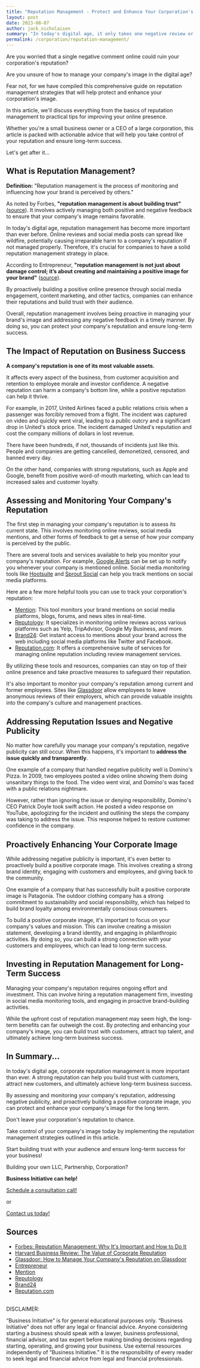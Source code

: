 ```yaml
---
title: "Reputation Management - Protect and Enhance Your Corporation's Image"
layout: post
date: 2023-08-07
author: jack_nicholaisen
summary: "In today's digital age, it only takes one negative review or social media post to tarnish a corporation's reputation. That's why it's crucial for companies to actively manage and enhance their image through reputation management strategies. In this article, we'll explore the fundamentals of reputation management and provide actionable tips for protecting and improving your corporation's image. Don't let a negative online presence harm your business - read on and take control of your reputation today!"
permalink: /corporation/reputation-management/
---
```


Are you worried that a single negative comment online could ruin your corporation's reputation? 

Are you unsure of how to manage your company's image in the digital age?

Fear not, for we have compiled this comprehensive guide on reputation management strategies that will help protect and enhance your corporation's image.

In this article, we'll discuss everything from the basics of reputation management to practical tips for improving your online presence.

Whether you're a small business owner or a CEO of a large corporation, this article is packed with actionable advice that will help you take control of your reputation and ensure long-term success.

Let's get after it...

## What is Reputation Management?

**Definition:** "Reputation management is the process of monitoring and influencing how your brand is perceived by others."

As noted by Forbes, **"reputation management is about building trust"** ([source](https://www.forbes.com/sites/forbesagencycouncil/2021/04/06/what-is-reputation-management-and-how-can-it-improve-your-business/?sh=5c8f6b7e1d6d)). It involves actively managing both positive and negative feedback to ensure that your company's image remains favorable.

In today's digital age, reputation management has become more important than ever before. Online reviews and social media posts can spread like wildfire, potentially causing irreparable harm to a company's reputation if not managed properly. Therefore, it's crucial for companies to have a solid reputation management strategy in place.

According to Entrepreneur, **"reputation management is not just about damage control; it’s about creating and maintaining a positive image for your brand"** ([source](https://www.entrepreneur.com/article/283832)).

By proactively building a positive online presence through social media engagement, content marketing, and other tactics, companies can enhance their reputations and build trust with their audience.

Overall, reputation management involves being proactive in managing your brand's image and addressing any negative feedback in a timely manner. By doing so, you can protect your company's reputation and ensure long-term success.

## The Impact of Reputation on Business Success

**A company's reputation is one of its most valuable assets.** 

It affects every aspect of the business, from customer acquisition and retention to employee morale and investor confidence. A negative reputation can harm a company's bottom line, while a positive reputation can help it thrive.

For example, in 2017, United Airlines faced a public relations crisis when a passenger was forcibly removed from a flight. The incident was captured on video and quickly went viral, leading to a public outcry and a significant drop in United's stock price. The incident damaged United's reputation and cost the company millions of dollars in lost revenue.

There have been hundreds, if not, thousands of incidents just like this. People and companies are getting cancelled, demonetized, censored, and banned every day.

On the other hand, companies with strong reputations, such as Apple and Google, benefit from positive word-of-mouth marketing, which can lead to increased sales and customer loyalty.

## Assessing and Monitoring Your Company's Reputation

The first step in managing your company's reputation is to assess its current state. This involves monitoring online reviews, social media mentions, and other forms of feedback to get a sense of how your company is perceived by the public.

There are several tools and services available to help you monitor your company's reputation. For example, [Google Alerts](https://www.google.com/alerts) can be set up to notify you whenever your company is mentioned online. Social media monitoring tools like [Hootsuite](https://hootsuite.com/) and [Sprout Social](https://sproutsocial.com/) can help you track mentions on social media platforms.

Here are a few more helpful tools you can use to track your corporation's reputation:

-   [Mention](https://mention.com/en/): This tool monitors your brand mentions on social media platforms, blogs, forums, and news sites in real-time.
-   [Reputology](https://www.reputology.com/): It specializes in monitoring online reviews across various platforms such as Yelp, TripAdvisor, Google My Business, and more.
-   [Brand24](https://brand24.com/): Get instant access to mentions about your brand across the web including social media platforms like Twitter and Facebook.
-   [Reputation.com](https://reputation.com/): It offers a comprehensive suite of services for managing online reputation including review management services.

By utilizing these tools and resources, companies can stay on top of their online presence and take proactive measures to safeguard their reputation.

It's also important to monitor your company's reputation among current and former employees. Sites like [Glassdoor](https://www.glassdoor.com/index.htm) allow employees to leave anonymous reviews of their employers, which can provide valuable insights into the company's culture and management practices.

## Addressing Reputation Issues and Negative Publicity

No matter how carefully you manage your company's reputation, negative publicity can still occur. When this happens, it's important to **address the issue quickly and transparently**.

One example of a company that handled negative publicity well is Domino's Pizza. In 2009, two employees posted a video online showing them doing unsanitary things to the food. The video went viral, and Domino's was faced with a public relations nightmare.

However, rather than ignoring the issue or denying responsibility, Domino's CEO Patrick Doyle took swift action. He posted a video response on YouTube, apologizing for the incident and outlining the steps the company was taking to address the issue. This response helped to restore customer confidence in the company.

## Proactively Enhancing Your Corporate Image

While addressing negative publicity is important, it's even better to proactively build a positive corporate image. This involves creating a strong brand identity, engaging with customers and employees, and giving back to the community.

One example of a company that has successfully built a positive corporate image is Patagonia. The outdoor clothing company has a strong commitment to sustainability and social responsibility, which has helped to build brand loyalty among environmentally conscious consumers.

To build a positive corporate image, it's important to focus on your company's values and mission. This can involve creating a mission statement, developing a brand identity, and engaging in philanthropic activities. By doing so, you can build a strong connection with your customers and employees, which can lead to long-term success.

## Investing in Reputation Management for Long-Term Success

Managing your company's reputation requires ongoing effort and investment. This can involve hiring a reputation management firm, investing in social media monitoring tools, and engaging in proactive brand-building activities.

While the upfront cost of reputation management may seem high, the long-term benefits can far outweigh the cost. By protecting and enhancing your company's image, you can build trust with customers, attract top talent, and ultimately achieve long-term business success.

## In Summary...

In today's digital age, corporate reputation management is more important than ever. A strong reputation can help you build trust with customers, attract new customers, and ultimately achieve long-term business success.

By assessing and monitoring your company's reputation, addressing negative publicity, and proactively building a positive corporate image, you can protect and enhance your company's image for the long term.

Don't leave your corporation's reputation to chance.

Take control of your company's image today by implementing the reputation management strategies outlined in this article.

Start building trust with your audience and ensure long-term success for your business!

Building your own LLC, Partnership, Corporation?

**Business Initiative can help!**

[Schedule a consultation call!](https://calendly.com/businessinitiative/30-minute-consultation-call)

or

[Contact us today!](https://www.businessinitiative.org/contact/)

<script async data-uid="0625212ce2" src="https://adept-hustler-4565.ck.page/0625212ce2/index.js"></script>

## Sources

-   [Forbes: Reputation Management: Why It's Important and How to Do It](https://www.forbes.com/sites/forbesagencycouncil/2020/09/25/reputation-management-why-its-important-and-how-to-do-it/?sh=6f52a3fa1c52)
-   [Harvard Business Review: The Value of Corporate Reputation](https://hbr.org/2001/01/the-value-of-corporate-reputation)
-   [Glassdoor: How to Manage Your Company's Reputation on Glassdoor](https://www.glassdoor.com/employers/blog/how-to-manage-your-companys-reputation-on-glassdoor/)
-   [Entrepreneur](https://www.entrepreneur.com/article/283832)
-   [Mention](https://mention.com/en/)
-   [Reputology](https://www.reputology.com/)
-   [Brand24](https://brand24.com/)
-   [Reputation.com](https://reputation.com/)

<br> DISCLAIMER:

“Business Initiative” is for general educational purposes only. “Business Initiative” does not offer any legal or financial advice. Anyone considering starting a business should speak with a lawyer, business professional, financial advisor, and tax expert before making binding decisions regarding starting, operating, and growing your business. Use external resources independently of “Business Initiative.” It is the responsibility of every reader to seek legal and financial advice from legal and financial professionals.
